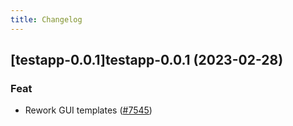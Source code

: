 ```yaml
---
title: Changelog
---
```


## [testapp-0.0.1]testapp-0.0.1 (2023-02-28)

### Feat

- Rework GUI templates ([#7545](https://github.com/truecharts/charts/issues/7545))
